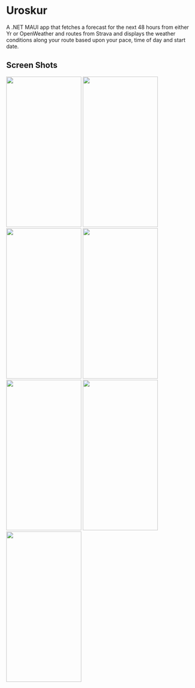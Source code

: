 # Uroskur
A .NET MAUI app that fetches a forecast for the next 48 hours from either Yr or OpenWeather and routes from Strava and displays the weather conditions along your route based upon your pace, time of day and start date.

## Screen Shots
<img src="https://i.ibb.co/BjTt81x/Routes.jpg" width="200" height="400" />
<img src="https://i.ibb.co/tPvL2Rb/Route.jpg" width="200" height="400" />
<img src="https://i.ibb.co/HqyQmWG/Forecast3.jpg" width="200" height="400" />
<img src="https://i.ibb.co/TcnY8Lv/Forecast2.jpg" width="200" height="400" />
<img src="https://i.ibb.co/6XcSX9d/forecast.jpg" width="200" height="400" />
<img src="https://i.ibb.co/nsYfgSh/Settings2.png" width="200" height="400" />
<img src="https://i.ibb.co/30qSdS4/About.jpg" width="200" height="400" />
